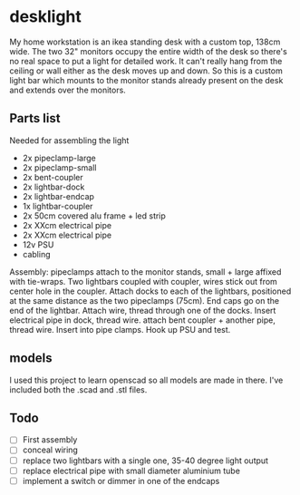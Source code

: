 # desklight

My home workstation is an ikea standing desk with a custom top, 138cm wide. The two 32" monitors occupy the entire width of the desk so there's no real space to put a light for detailed work. It can't really hang from the ceiling or wall either as the desk moves up and down. So this is a custom light bar which mounts to the monitor stands already present on the desk and extends over the monitors.

## Parts list

Needed for assembling the light
 * 2x pipeclamp-large
 * 2x pipeclamp-small
 * 2x bent-coupler
 * 2x lightbar-dock
 * 2x lightbar-endcap
 * 1x lightbar-coupler
 * 2x 50cm covered alu frame + led strip
 * 2x XXcm electrical pipe
 * 2x XXcm electrical pipe
 * 12v PSU
 * cabling

Assembly: pipeclamps attach to the monitor stands, small + large affixed with tie-wraps. Two lightbars coupled with coupler,  wires stick out from center hole in the coupler. Attach docks to each of the lightbars, positioned at the same distance as the two pipeclamps (75cm). End caps go on the end of the lightbar. Attach wire, thread through one of the docks. Insert electrical pipe in dock, thread wire. attach bent coupler + another pipe, thread wire. Insert into pipe clamps. Hook up PSU and test.

## models

I used this project to learn openscad so all models are made in there. I've included both the .scad and .stl files.

## Todo
 - [ ] First assembly
 - [ ] conceal wiring
 - [ ] replace two lightbars with a single one, 35-40 degree light output
 - [ ] replace electrical pipe with small diameter aluminium tube
 - [ ] implement a switch or dimmer in one of the endcaps
